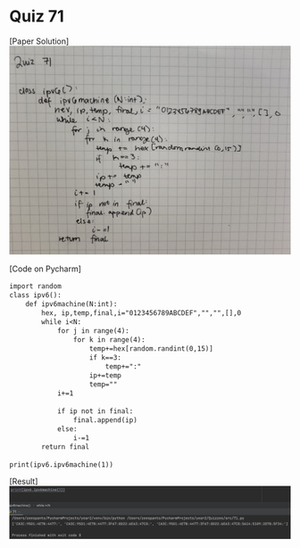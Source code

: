 # Quiz 71

[Paper Solution]
![](img/71_paper.jpg)

[Code on Pycharm]
```pycon
import random
class ipv6():
    def ipv6machine(N:int):
        hex, ip,temp,final,i="0123456789ABCDEF","","",[],0
        while i<N:
            for j in range(4):
                for k in range(4):
                    temp+=hex[random.randint(0,15)]
                    if k==3:
                        temp+=":"
                    ip+=temp
                    temp=""
            i+=1

            if ip not in final:
                final.append(ip)
            else:
                i-=1
        return final

print(ipv6.ipv6machine(1))
```

[Result]
![](img/71_results.png)